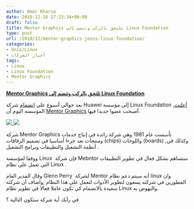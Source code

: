 ```yaml
---
author: Omar Kharsa
date: 2010-12-16 17:23:34+00:00
draft: false
title: Mentor Graphics تلتحق بالركب وتنضم إلى Linux Foundation
type: post
url: /2010/12/mentor-graphics-joins-linux-foundation/
categories:
- Unix/Linux
- أخبار الشركات
tags:
- Linux
- Linux Foundation
- Mentor Graphics
---
```


**[Mentor Graphics تلتحق بالركب وتنضم إلى Linux Foundation](http://www.it-scoop.com/2010/12/mentor-graphics-joins-linux-foundation)**


بعد حوالي أسبوع على [انضمام](http://www.it-scoop.com/2010/12/huawei-join-linux-foundation/) شركة Huawei إلى مؤسسة Linux Foundation ,[أعلنت](http://www.linuxfoundation.org/news-media/announcements/2010/12/mentor-graphics-joins-linux-foundation) المؤسسة اليوم أن [Mentor Graphics](http://www.mentor.com/) أصبحت عضوا جديدا فيها.

[](http://www.it-scoop.com/wp-content/uploads/2010/12/Linux_Foundation.png)[![](http://www.it-scoop.com/wp-content/uploads/2010/12/Mentor.png)
](http://www.it-scoop.com/2010/12/mentor-graphics-joins-linux-foundation)[![](http://www.it-scoop.com/wp-content/uploads/2010/12/Linux_Foundation.png)
](http://www.it-scoop.com/2010/12/mentor-graphics-joins-linux-foundation)

شركة Mentor Graphics تأسست عام 1981 وهي شركة رائدة في إنتاج خدمات ومنتجات تعد جزءا أساسيا في تصميم الرقاقات (chips) واللوحات (boards) ,وكذلك في أنظمة التشغيل والتطبيقات وبرامج التشغيل .

ووفقا لمؤسسة Linux  فإن شركة Mebntor ستساهم بشكل فعال في تطوير التطبيقات التي تعمل على نظام Linux .

وقال المدير العام Glenn Perry  لشركة Mentor أنه سيتم دعم نظام linux وان المطورين في شركته يسعون لتطوير الأدوات لتعمل على هذا النظام ,واضاف أن شركته سعيدة بالانضمام كي تكون عاملا فعالا في تطوير نظام Linux والنهوض به.

في رأيك أية شركة ستكون التالية ؟
